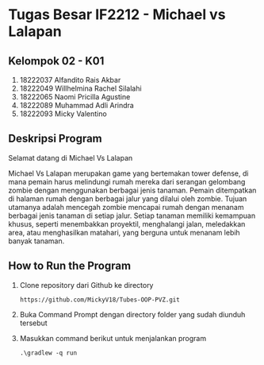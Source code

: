 # Tugas Besar IF2212 - Michael vs Lalapan

## Kelompok 02 - K01
1. 18222037	Alfandito Rais Akbar
2. 18222049	Willhelmina Rachel Silalahi
3. 18222065	Naomi Pricilla Agustine
4. 18222089	Muhammad Adli Arindra
5. 18222093	Micky Valentino

## Deskripsi Program
Selamat datang di Michael Vs Lalapan

Michael Vs Lalapan merupakan game yang bertemakan tower defense, di mana pemain harus melindungi rumah mereka dari serangan gelombang zombie dengan menggunakan berbagai jenis tanaman. Pemain ditempatkan di halaman rumah dengan berbagai jalur yang dilalui oleh zombie. Tujuan utamanya adalah mencegah zombie mencapai rumah dengan menanam berbagai jenis tanaman di setiap jalur. Setiap tanaman memiliki kemampuan khusus, seperti menembakkan proyektil, menghalangi jalan, meledakkan area, atau menghasilkan matahari, yang berguna untuk menanam lebih banyak tanaman.

## How to Run the Program
1. Clone repository dari Github ke directory
  
    ```
    https://github.com/MickyV18/Tubes-OOP-PVZ.git
    ```
2. Buka Command Prompt dengan directory folder yang sudah diunduh tersebut
3. Masukkan command berikut untuk menjalankan program
   
    ```
    .\gradlew -q run
    ```
